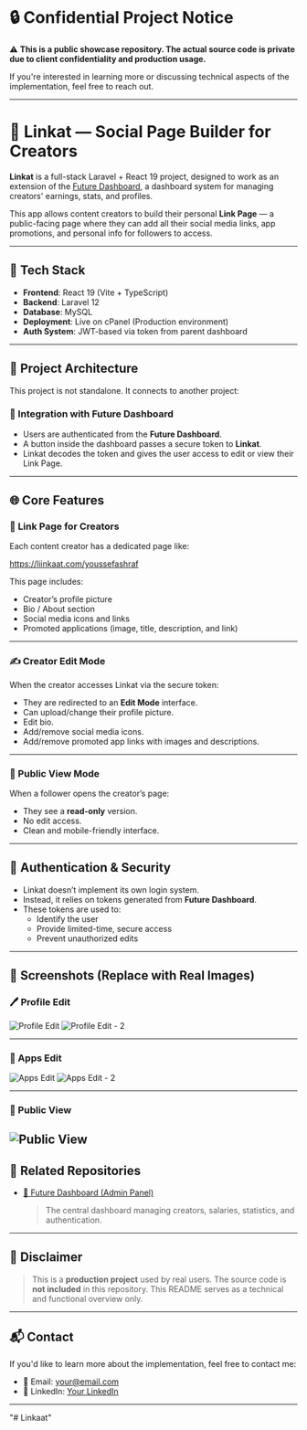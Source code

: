 # 🔒 Confidential Project Notice

⚠️ **This is a public showcase repository. The actual source code is private due to client confidentiality and production usage.**

If you're interested in learning more or discussing technical aspects of the implementation, feel free to reach out.

---

# 📱 Linkat — Social Page Builder for Creators

**Linkat** is a full-stack Laravel + React 19 project, designed to work as an extension of the [Future Dashboard](https://github.com/code-with-youssef/Future_dashboard), a dashboard system for managing creators' earnings, stats, and profiles.

This app allows content creators to build their personal **Link Page** — a public-facing page where they can add all their social media links, app promotions, and personal info for followers to access.

---

## 🚀 Tech Stack

- **Frontend**: React 19 (Vite + TypeScript)
- **Backend**: Laravel 12
- **Database**: MySQL
- **Deployment**: Live on cPanel (Production environment)
- **Auth System**: JWT-based via token from parent dashboard

---

## 🧩 Project Architecture

This project is not standalone. It connects to another project:

### 🔗 Integration with Future Dashboard

- Users are authenticated from the **Future Dashboard**.
- A button inside the dashboard passes a secure token to **Linkat**.
- Linkat decodes the token and gives the user access to edit or view their Link Page.

---

## 🌐 Core Features

### 🔸 Link Page for Creators

Each content creator has a dedicated page like:

https://liinkaat.com/youssefashraf


This page includes:
- Creator’s profile picture
- Bio / About section
- Social media icons and links
- Promoted applications (image, title, description, and link)

---

### ✍️ Creator Edit Mode

When the creator accesses Linkat via the secure token:
- They are redirected to an **Edit Mode** interface.
- Can upload/change their profile picture.
- Edit bio.
- Add/remove social media icons.
- Add/remove promoted app links with images and descriptions.

---

### 👀 Public View Mode

When a follower opens the creator’s page:
- They see a **read-only** version.
- No edit access.
- Clean and mobile-friendly interface.

---

## 🔐 Authentication & Security

- Linkat doesn’t implement its own login system.
- Instead, it relies on tokens generated from **Future Dashboard**.
- These tokens are used to:
  - Identify the user
  - Provide limited-time, secure access
  - Prevent unauthorized edits

---

## 📸 Screenshots (Replace with Real Images)
### 🖊️ Profile Edit

![Profile Edit]((image-3.png))
![Profile Edit - 2]((image-4.png))

---

### 📲 Apps Edit

![Apps Edit]((image-1.png))
![Apps Edit - 2]((image-2.png))

---

### 👀 Public View

![Public View]((image.png))
---

## 📂 Related Repositories

- [🔧 Future Dashboard (Admin Panel)](https://github.com/your-username/future-dashboard)  
  > The central dashboard managing creators, salaries, statistics, and authentication.

---

## 📢 Disclaimer

> This is a **production project** used by real users. The source code is **not included** in this repository. This README serves as a technical and functional overview only.

---

## 📬 Contact

If you'd like to learn more about the implementation, feel free to contact me:

- 📧 Email: your@email.com  
- 💼 LinkedIn: [Your LinkedIn](https://linkedin.com/in/your-link)

---

"# Linkaat" 
